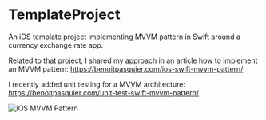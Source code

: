 # TemplateProject
An iOS template project implementing MVVM pattern in Swift around a currency exchange rate app.

Related to that project, I shared my approach in an article how to implement an MVVM pattern: https://benoitpasquier.com/ios-swift-mvvm-pattern/

I recently added unit testing for a MVVM architecture: https://benoitpasquier.com/unit-test-swift-mvvm-pattern/

![iOS MVVM Pattern](https://benoitpasquier.com/images/2018/01/ios-swift-mvvm-pattern-sample.png)
